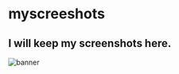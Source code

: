 # myscreeshots
## I will keep my screenshots here.

![banner](https://github.com/enessol/myscreeshots/assets/94052771/c8bc774a-33c3-4108-b148-71234165346a)
